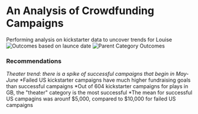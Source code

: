 # An Analysis of Crowdfunding Campaigns
Performing analysis on kickstarter data to uncover trends for Louise
![Outcomes based on launce date](path/to/Outcomes_based_on_launch_date.png)
![Parent Category Outcomes](Parent_Category_Outcomes.png)
### Recommendations
*Theater trend: there is a spike of successful campaigns that begin in May-June*
*Failed US kickstarter campaigns have much higher fundraising goals than successful campaigns
*Out of 604 kickstarter campaigns for plays in GB, the "theater" category is the most successful
*The mean for successful US campagins was arounf $5,000, compared to $10,000 for failed US campaigns 
